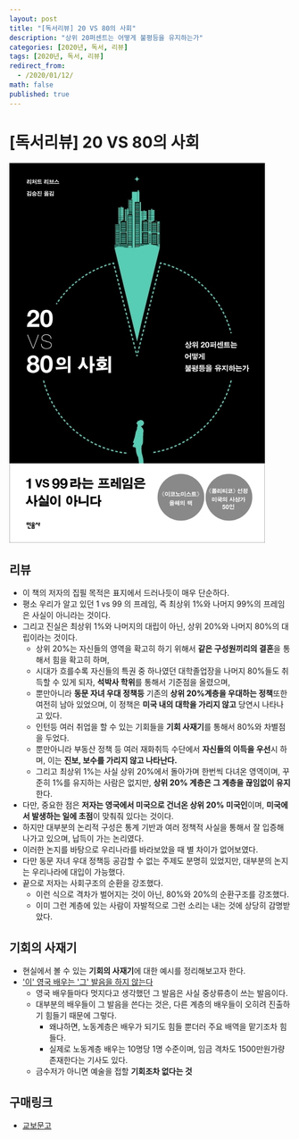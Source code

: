 ```yaml
---
layout: post
title: "[독서리뷰] 20 VS 80의 사회"
description: "상위 20퍼센트는 어떻게 불평등을 유지하는가"
categories: [2020년, 독서, 리뷰]
tags: [2020년, 독서, 리뷰]
redirect_from:
  - /2020/01/12/
math: false
published: true
---
```


# [독서리뷰] 20 VS 80의 사회

<img src="/assets/img/posts/books/book1.jpg">

## 리뷰

- 이 책의 저자의 집필 목적은 표지에서 드러나듯이 매우 단순하다.
- 평소 우리가 알고 있던 1 vs 99 의 프레임, 즉 최상위 1%와 나머지 99%의 프레임은 사실이 아니라는 것이다.
- 그리고 진실은 최상위 1%와 나머지의 대립이 아닌, 상위 20%와 나머지 80%의 대립이라는 것이다.
  - 상위 20%는 자신들의 영역을 확고히 하기 위해서 **같은 구성원끼리의 결혼**을 통해서 힘을 확고히 하며,
  - 시대가 흐를수록 자신들의 특권 중 하나였던 대학졸업장을 나머지 80%들도 취득할 수 있게 되자, **석박사 학위**를 통해서 기준점을 올렸으며,
  - 뿐만아니라 **동문 자녀 우대 정책등** 기존의 **상위 20%계층을 우대하는 정책**또한 여전히 남아 있었으며, 이 정책은 **미국 내의 대학을 가리지 않고** 당연시 나타나고 있다.
  - 인턴등 여러 취업을 할 수 있는 기회들을 **기회 사재기**를 통해서 80%와 차별점을 두었다.
  - 뿐만아니라 부동산 정책 등 여러 재화취득 수단에서 **자신들의 이득을 우선**시 하며, 이는 **진보, 보수를 가리지 않고 나타난다.**
  - 그리고 최상위 1%는 사실 상위 20%에서 돌아가며 한번씩 다녀온 영역이며, 꾸준히 1%를 유지하는 사람은 없지만, **상위 20% 계층은 그 계층을 끊임없이 유지**한다.
- 다만, 중요한 점은 **저자는 영국에서 미국으로 건너온 상위 20% 미국인**이며, **미국에서 발생하는 일에 초점**이 맞춰줘 있다는 것이다.
- 하지만 대부분의 논리적 구성은 통계 기반과 여러 정책적 사실을 통해서 잘 입증해 나가고 있으며, 납득이 가는 논리였다.
- 이러한 논지를 바탕으로 우리나라를 바라보았을 때 별 차이가 없어보였다.
- 다만 동문 자녀 우대 정책등 공감할 수 없는 주제도 분명히 있었지만, 대부분의 논지는 우리나라에 대입이 가능했다.
- 끝으로 저자는 사회구조의 순환을 강조했다.
  - 이런 식으로 격차가 벌어지는 것이 아닌, 80%와 20%의 순환구조를 강조했다.
  - 이미 그런 계층에 있는 사람이 자발적으로 그런 소리는 내는 것에 상당히 감명받았다.

## 기회의 사재기

- 현실에서 볼 수 있는 **기회의 사재기**에 대한 예시를 정리해보고자 한다.
- ['이' 영국 배우는 '그' 발음을 하지 않는다](https://www.youtube.com/watch?v=-JtUrKejrpc)
  - 영국 배우들마다 멋지다고 생각했던 그 발음은 사실 중상류층이 쓰는 발음이다.
  - 대부분의 배우들이 그 발음을 쓴다는 것은, 다른 계층의 배우들이 오히려 진출하기 힘들기 때문에 그렇다.
    - 왜냐하면, 노동계층은 배우가 되기도 힘들 뿐더러 주요 배역을 맡기조차 힘들다.
    - 실제로 노동계층 배우는 10명당 1명 수준이며, 임금 격차도 1500만원가량 존재한다는 기사도 있다.
  - 금수저가 아니면 예술을 접할 **기회조차 없다는 것**

## 구매링크

- [교보문고](https://kyobobook.co.kr/product/detailViewKor.laf?mallGb=KOR&ejkGb=KOR&barcode=9788937443589)
